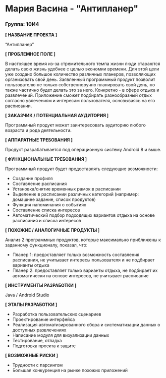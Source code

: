 # Мария Васина - "Антипланер"

### Группа: 10И4

**[ НАЗВАНИЕ ПРОЕКТА ]**

“Антипланер”

**[ ПРОБЛЕМНОЕ ПОЛЕ ]**

В настоящее время из-за стремительного темпа жизни люди стараются делать свою жизнь удобнее с целью экономии времени. Для этой цели уже создано большое количество различных планеров, позволяющих организовать свой день. Заявленный программный продукт позволит пользователю не только собственноручно планировать свой день, но также частично будет делать это за него. Конкретно - в сфере отдыха и развлечений. Приложение сможет подбирать разнообразный отдых согласно увлечениям и интересам пользователя, основываясь на его расписании.

**[ ЗАКАЗЧИК / ПОТЕНЦИАЛЬНАЯ АУДИТОРИЯ ]**

Программный продукт может заинтересовать аудиторию любого возраста и рода деятельности.

**[ АППАРАТНЫЕ ТРЕБОВАНИЯ ]**

Продукт разрабатывается под операционную систему Android 8 и выше.

**[ ФУНКЦИОНАЛЬНЫЕ ТРЕБОВАНИЯ ]**

Программный продукт будет предоставлять следующие возможности:

* Создание профиля
* Составление расписания
* Установка/снятие временных рамок в расписании
* Выделение в расписании различных категорий (например: домашнее задание, список продуктов)
* Функция напоминания о событиях
* Составление списка интересов
* Автоматический подбор подходящих вариантов отдыха на основе расписания и списка интересов


**[ ПОХОЖИЕ / АНАЛОГИЧНЫЕ ПРОДУКТЫ ]**

Анализ 2 программных продуктов, которые максимально приближены к заданному функционалу, показал, что:

* Планер 1: предоставляет только возможность составления расписания, не учитывает интересы пользователя и не подбирает варианты отдыха
* Планер 2: предоставляет только варианты отдыха, не подбирает их автоматически на основе интересов, не учитывает расписание

**[ ИНСТРУМЕНТЫ РАЗРАБОТКИ ]**

Java / Android Studio

**[ ЭТАПЫ РАЗРАБОТКИ ]**

* Разработка пользовательских сценариев
* Проектирование интерфейса
* Реализация автоматизированного сбора и систематизации данных о доступных развлечениях
* Написание модуля для визуализации данных
* Тестирование, отладка
* Подготовка проекта к защите

**[ ВОЗМОЖНЫЕ РИСКИ ]**

* Трудности с парсингом
* Большая конкуренция на рынке похожих приложений
